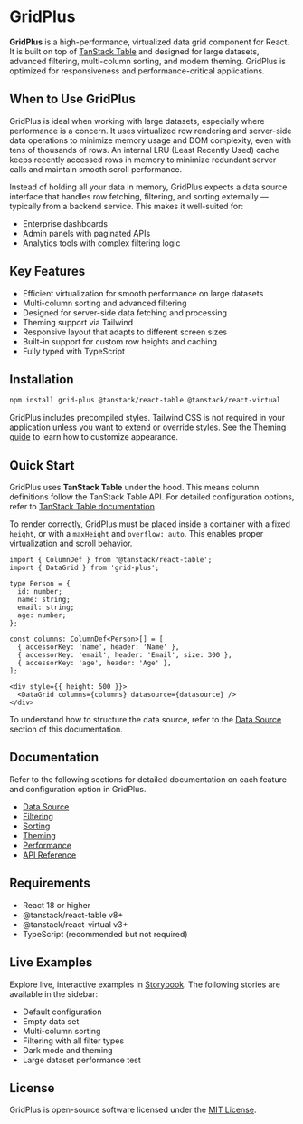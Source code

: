 # GridPlus

**GridPlus** is a high-performance, virtualized data grid component for React. It is built on top of [TanStack Table](https://tanstack.com/table) and designed for large datasets, advanced filtering, multi-column sorting, and modern theming. GridPlus is optimized for responsiveness and performance-critical applications.

## When to Use GridPlus

GridPlus is ideal when working with large datasets, especially where performance is a concern. It uses virtualized row rendering and server-side data operations to minimize memory usage and DOM complexity, even with tens of thousands of rows. An internal LRU (Least Recently Used) cache keeps recently accessed rows in memory to minimize redundant server calls and maintain smooth scroll performance.

Instead of holding all your data in memory, GridPlus expects a data source interface that handles row fetching, filtering, and sorting externally — typically from a backend service. This makes it well-suited for:
- Enterprise dashboards
- Admin panels with paginated APIs
- Analytics tools with complex filtering logic

## Key Features

- Efficient virtualization for smooth performance on large datasets
- Multi-column sorting and advanced filtering
- Designed for server-side data fetching and processing
- Theming support via Tailwind
- Responsive layout that adapts to different screen sizes
- Built-in support for custom row heights and caching
- Fully typed with TypeScript

## Installation

```bash
npm install grid-plus @tanstack/react-table @tanstack/react-virtual
```

GridPlus includes precompiled styles. Tailwind CSS is not required in your application unless you want to extend or override styles. See the [Theming guide](./theming.md) to learn how to customize appearance.

## Quick Start

GridPlus uses **TanStack Table** under the hood. This means column definitions follow the TanStack Table API. For detailed configuration options, refer to [TanStack Table documentation](https://tanstack.com/table).

To render correctly, GridPlus must be placed inside a container with a fixed `height`, or with a `maxHeight` and `overflow: auto`. This enables proper virtualization and scroll behavior.

```tsx
import { ColumnDef } from '@tanstack/react-table';
import { DataGrid } from 'grid-plus';

type Person = {
  id: number;
  name: string;
  email: string;
  age: number;
};

const columns: ColumnDef<Person>[] = [
  { accessorKey: 'name', header: 'Name' },
  { accessorKey: 'email', header: 'Email', size: 300 },
  { accessorKey: 'age', header: 'Age' },
];

<div style={{ height: 500 }}>
  <DataGrid columns={columns} datasource={datasource} />
</div>
```

To understand how to structure the data source, refer to the [Data Source](./data-source.md) section of this documentation.

## Documentation
Refer to the following sections for detailed documentation on each feature and configuration option in GridPlus.

- [Data Source](./data-source.md)
- [Filtering](./filtering.md)
- [Sorting](./sorting.md)
- [Theming](./theming.md)
- [Performance](./performance.md)
- [API Reference](./api-reference.md)

## Requirements

- React 18 or higher
- @tanstack/react-table v8+
- @tanstack/react-virtual v3+
- TypeScript (recommended but not required)

## Live Examples

Explore live, interactive examples in [Storybook](https://your-deployment-url.com). The following stories are available in the sidebar:
- Default configuration
- Empty data set
- Multi-column sorting
- Filtering with all filter types
- Dark mode and theming
- Large dataset performance test

## License

GridPlus is open-source software licensed under the [MIT License](https://opensource.org/licenses/MIT).
